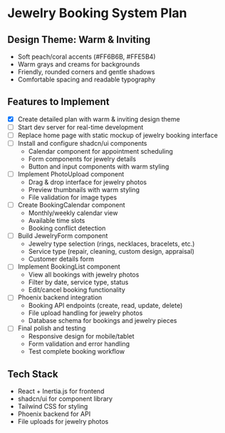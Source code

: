 # Jewelry Booking System Plan

## Design Theme: Warm & Inviting
- Soft peach/coral accents (#FF6B6B, #FFE5B4)
- Warm grays and creams for backgrounds
- Friendly, rounded corners and gentle shadows
- Comfortable spacing and readable typography

## Features to Implement
- [x] Create detailed plan with warm & inviting design theme
- [ ] Start dev server for real-time development
- [ ] Replace home page with static mockup of jewelry booking interface
- [ ] Install and configure shadcn/ui components
  - Calendar component for appointment scheduling
  - Form components for jewelry details
  - Button and input components with warm styling
- [ ] Implement PhotoUpload component
  - Drag & drop interface for jewelry photos
  - Preview thumbnails with warm styling
  - File validation for image types
- [ ] Create BookingCalendar component
  - Monthly/weekly calendar view
  - Available time slots
  - Booking conflict detection
- [ ] Build JewelryForm component
  - Jewelry type selection (rings, necklaces, bracelets, etc.)
  - Service type (repair, cleaning, custom design, appraisal)
  - Customer details form
- [ ] Implement BookingList component
  - View all bookings with jewelry photos
  - Filter by date, service type, status
  - Edit/cancel booking functionality
- [ ] Phoenix backend integration
  - Booking API endpoints (create, read, update, delete)
  - File upload handling for jewelry photos
  - Database schema for bookings and jewelry pieces
- [ ] Final polish and testing
  - Responsive design for mobile/tablet
  - Form validation and error handling
  - Test complete booking workflow

## Tech Stack
- React + Inertia.js for frontend
- shadcn/ui for component library
- Tailwind CSS for styling
- Phoenix backend for API
- File uploads for jewelry photos
